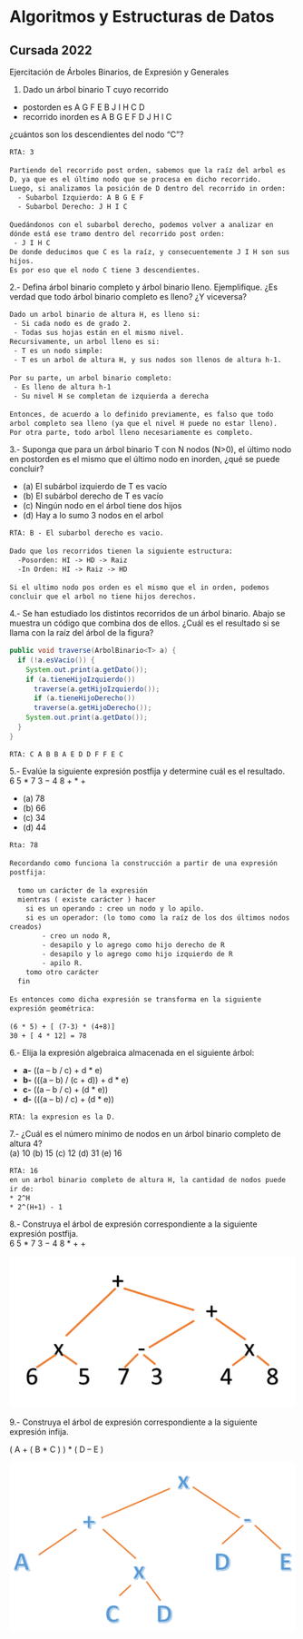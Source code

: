<h1>Algoritmos y Estructuras de Datos</h1>
<h2>Cursada 2022</h2>

Ejercitación de Árboles Binarios, de Expresión y Generales


1) Dado un árbol binario T cuyo recorrido
* postorden es A G F E B J I H C D
* recorrido inorden es A B G E F D J H I C

¿cuántos son los descendientes del nodo “C”?

```
RTA: 3

Partiendo del recorrido post orden, sabemos que la raíz del arbol es D, ya que es el último nodo que se procesa en dicho recorrido.
Luego, si analizamos la posición de D dentro del recorrido in orden:
  - Subarbol Izquierdo: A B G E F
  - Subarbol Derecho: J H I C

Quedándonos con el subarbol derecho, podemos volver a analizar en dónde está ese tramo dentro del recorrido post orden:
 - J I H C
De donde deducimos que C es la raíz, y consecuentemente J I H son sus hijos.
Es por eso que el nodo C tiene 3 descendientes.
```

2.- Defina árbol binario completo y árbol binario lleno. Ejemplifique. ¿Es verdad que todo árbol binario completo es lleno? ¿Y viceversa?

```
Dado un arbol binario de altura H, es lleno si:
 - Si cada nodo es de grado 2.
 - Todas sus hojas están en el mismo nivel.
Recursivamente, un arbol lleno es si:
 - T es un nodo simple:
 - T es un arbol de altura H, y sus nodos son llenos de altura h-1.

Por su parte, un arbol binario completo:
 - Es lleno de altura h-1
 - Su nivel H se completan de izquierda a derecha

Entonces, de acuerdo a lo definido previamente, es falso que todo arbol completo sea lleno (ya que el nivel H puede no estar lleno).
Por otra parte, todo arbol lleno necesariamente es completo.
```

3.- Suponga que para un árbol binario T con N nodos (N>0), el último nodo en postorden es el mismo que el último nodo en inorden, ¿qué se puede concluir?

* (a) El subárbol izquierdo de T es vacío
* (b) El subárbol derecho de T es vacío
* (c) Ningún nodo en el árbol tiene dos hijos
* (d) Hay a lo sumo 3 nodos en el arbol

```
RTA: B - El subarbol derecho es vacio.

Dado que los recorridos tienen la siguiente estructura:
  -Posorden: HI -> HD -> Raiz
  -In Orden: HI -> Raiz -> HD

Si el ultimo nodo pos orden es el mismo que el in orden, podemos concluir que el arbol no tiene hijos derechos.

```

4.- Se han estudiado los distintos recorridos de un árbol binario. Abajo se muestra un código que combina dos de ellos. ¿Cuál es el resultado si se llama con la raíz del árbol de la figura?

```java
public void traverse(ArbolBinario<T> a) {
  if (!a.esVacio()) {
    System.out.print(a.getDato());
    if (a.tieneHijoIzquierdo())
      traverse(a.getHijoIzquierdo());
      if (a.tieneHijoDerecho())
      traverse(a.getHijoDerecho());
    System.out.print(a.getDato());
  }
}
```
```
RTA: C A B B A E D D F F E C
```

5.- Evalúe la siguiente expresión postfija y determine cuál es el resultado. <BR>
6 5 * 7 3 − 4 8 + * +
* (a) 78
* (b) 66
* (c) 34
* (d) 44

```
Rta: 78

Recordando como funciona la construcción a partir de una expresión postfija:

  tomo un carácter de la expresión
  mientras ( existe carácter ) hacer
    si es un operando : creo un nodo y lo apilo.
    si es un operador: (lo tomo como la raíz de los dos últimos nodos creados)
        - creo un nodo R,
        - desapilo y lo agrego como hijo derecho de R
        - desapilo y lo agrego como hijo izquierdo de R
        - apilo R.
    tomo otro carácter
  fin

Es entonces como dicha expresión se transforma en la siguiente expresión geométrica:

(6 * 5) + [ (7-3) * (4+8)]
30 + [ 4 * 12] = 78
```

6.- Elija la expresión algebraica almacenada en el siguiente árbol:
* **a-** ((a – b / c) + d * e)
* **b-** (((a – b) / (c + d)) + d * e)
* **c-** ((a – b / c) + (d * e))
* **d-** (((a – b) / c) + (d * e))

```
RTA: la expresion es la D.
```

7.- ¿Cuál es el número mínimo de nodos en un árbol binario completo de altura 4?<br>
(a) 10 (b) 15 (c) 12 (d) 31 (e) 16

```
RTA: 16
en un arbol binario completo de altura H, la cantidad de nodos puede ir de:
* 2^H
* 2^(H+1) - 1

```

8.- Construya el árbol de expresión correspondiente a la siguiente expresión postfija. <br>
6 5 * 7 3 − 4 8 * + +

<img src='img/ejercicio8.png' alt='arbol'>

9.- Construya el árbol de expresión correspondiente a la siguiente expresión infija.

( A + ( B * C ) ) * ( D – E )

<img src='img/ejercicio9.png' alt='arbol'>
